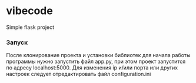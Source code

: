 # vibecode
Simple flask project
### Запуск
После клонирование проекта и установки библиотек для начала работы программы нужно запустить файл app.py, при этом проект запустится по адресу localhost:5000. Для изменения ip и/или порта или других настроек следует отредактировать файл configuration.ini

